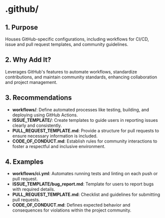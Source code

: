 # .github/

## 1. Purpose

Houses GitHub-specific configurations, including workflows for CI/CD, issue and pull request templates, and community guidelines.

## 2. Why Add It?

Leverages GitHub's features to automate workflows, standardize contributions, and maintain community standards, enhancing collaboration and project management.

## 3. Recommendations

- **workflows/**: Define automated processes like testing, building, and deploying using GitHub Actions.
- **ISSUE_TEMPLATE/**: Create templates to guide users in reporting issues clearly and consistently.
- **PULL_REQUEST_TEMPLATE.md**: Provide a structure for pull requests to ensure necessary information is included.
- **CODE_OF_CONDUCT.md**: Establish rules for community interactions to foster a respectful and inclusive environment.

## 4. Examples

- **workflows/ci.yml**: Automates running tests and linting on each push or pull request.
- **ISSUE_TEMPLATE/bug_report.md**: Template for users to report bugs with required details.
- **PULL_REQUEST_TEMPLATE.md**: Checklist and guidelines for submitting pull requests.
- **CODE_OF_CONDUCT.md**: Defines expected behavior and consequences for violations within the project community.
